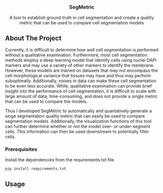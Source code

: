 <!-- PROJECT LOGO -->
<br />
<div align="center">
  <h3 align="center">SegMetric</h3>

  <p align="center">
    A tool to establish ground truth in cell segmentation and create a quality metric that can be used to compare cell segmentation models
  </p>
</div>

<!-- ABOUT THE PROJECT -->
## About The Project

Currently, it is difficult to determine how well cell segmentation is performed without a qualitative examination. Furthermore, most cell segmentation methods employ a deep learning model that identify cells using nuclei DAPI markers and may use a variety of other markers to identify the membrane. However, these models are trained on datasets that may not encompass the cell morphological variance that tissues may have and thus may perform suboptimally. Additionally, noises in data can make these cell segmentation to be even less accurate. While, qualitative examination can provide brief insight into the performance of cell segmentation, it is difficult to scale with large amount of data, time-consuming, and does not provide a single metric that can be used to compare the models. 

Thus I developed SegMetric to automatically and quantatively generate a singe segmentation quality metric that can easily be used to compare segmentation models. Additionally, the visualization functions of this tool can further determine whether or not the model over- or under-segment cells. This information can then be used downstream to potentially filter cells. 

<!-- GETTING STARTED -->

### Prerequisites

Install the dependencies from the requirements.txt file.
  ```sh
  pip install requirements.txt
  ```

<!-- USAGE EXAMPLES -->
## Usage

